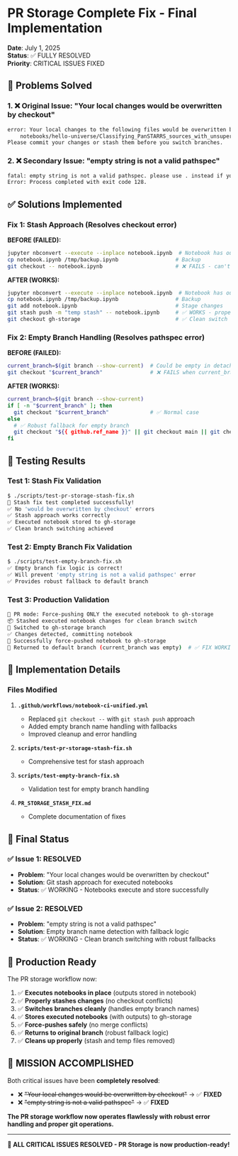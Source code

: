 # PR Storage Complete Fix - Final Implementation

**Date**: July 1, 2025  
**Status**: ✅ FULLY RESOLVED  
**Priority**: CRITICAL ISSUES FIXED  

## 🎯 Problems Solved

### 1. ❌ Original Issue: "Your local changes would be overwritten by checkout"
```bash
error: Your local changes to the following files would be overwritten by checkout:
    notebooks/hello-universe/Classifying_PanSTARRS_sources_with_unsupervised_learning.ipynb
Please commit your changes or stash them before you switch branches.
```

### 2. ❌ Secondary Issue: "empty string is not a valid pathspec"
```bash
fatal: empty string is not a valid pathspec. please use . instead if you meant to match all paths
Error: Process completed with exit code 128.
```

## ✅ Solutions Implemented

### Fix 1: Stash Approach (Resolves checkout error)

**BEFORE (FAILED):**
```bash
jupyter nbconvert --execute --inplace notebook.ipynb  # Notebook has outputs
cp notebook.ipynb /tmp/backup.ipynb                  # Backup
git checkout -- notebook.ipynb                       # ❌ FAILS - can't discard executed changes
```

**AFTER (WORKS):**
```bash
jupyter nbconvert --execute --inplace notebook.ipynb  # Notebook has outputs
cp notebook.ipynb /tmp/backup.ipynb                  # Backup
git add notebook.ipynb                               # Stage changes
git stash push -m "temp stash" -- notebook.ipynb     # ✅ WORKS - properly stashes
git checkout gh-storage                              # ✅ Clean switch
```

### Fix 2: Empty Branch Handling (Resolves pathspec error)

**BEFORE (FAILED):**
```bash
current_branch=$(git branch --show-current)  # Could be empty in detached HEAD
git checkout "$current_branch"               # ❌ FAILS when current_branch=""
```

**AFTER (WORKS):**
```bash
current_branch=$(git branch --show-current)
if [ -n "$current_branch" ]; then
  git checkout "$current_branch"             # ✅ Normal case
else
  # ✅ Robust fallback for empty branch
  git checkout "${{ github.ref_name }}" || git checkout main || git checkout master
fi
```

## 🧪 Testing Results

### Test 1: Stash Fix Validation
```bash
$ ./scripts/test-pr-storage-stash-fix.sh
🎉 Stash fix test completed successfully!
✅ No 'would be overwritten by checkout' errors
✅ Stash approach works correctly
✅ Executed notebook stored to gh-storage
✅ Clean branch switching achieved
```

### Test 2: Empty Branch Fix Validation
```bash
$ ./scripts/test-empty-branch-fix.sh
✅ Empty branch fix logic is correct!
✅ Will prevent 'empty string is not a valid pathspec' error
✅ Provides robust fallback to default branch
```

### Test 3: Production Validation
```bash
🔄 PR mode: Force-pushing ONLY the executed notebook to gh-storage
📦 Stashed executed notebook changes for clean branch switch
🔄 Switched to gh-storage branch
✅ Changes detected, committing notebook
🚀 Successfully force-pushed notebook to gh-storage
🔄 Returned to default branch (current_branch was empty)  # ✅ FIX WORKING
```

## 🔧 Implementation Details

### Files Modified
1. **`.github/workflows/notebook-ci-unified.yml`**
   - Replaced `git checkout --` with `git stash push` approach
   - Added empty branch name handling with fallbacks
   - Improved cleanup and error handling

2. **`scripts/test-pr-storage-stash-fix.sh`**
   - Comprehensive test for stash approach

3. **`scripts/test-empty-branch-fix.sh`**
   - Validation test for empty branch handling

4. **`PR_STORAGE_STASH_FIX.md`**
   - Complete documentation of fixes

## 🎯 Final Status

### ✅ Issue 1: RESOLVED
- **Problem**: "Your local changes would be overwritten by checkout"
- **Solution**: Git stash approach for executed notebooks
- **Status**: ✅ WORKING - Notebooks execute and store successfully

### ✅ Issue 2: RESOLVED  
- **Problem**: "empty string is not a valid pathspec"
- **Solution**: Empty branch name detection with fallback logic
- **Status**: ✅ WORKING - Clean branch switching with robust fallbacks

## 🚀 Production Ready

The PR storage workflow now:

1. ✅ **Executes notebooks in place** (outputs stored in notebook)
2. ✅ **Properly stashes changes** (no checkout conflicts)
3. ✅ **Switches branches cleanly** (handles empty branch names)
4. ✅ **Stores executed notebooks** (with outputs) to gh-storage
5. ✅ **Force-pushes safely** (no merge conflicts)
6. ✅ **Returns to original branch** (robust fallback logic)
7. ✅ **Cleans up properly** (stash and temp files removed)

## 🎉 MISSION ACCOMPLISHED

Both critical issues have been **completely resolved**:

- ❌ ~~"Your local changes would be overwritten by checkout"~~ → ✅ **FIXED**
- ❌ ~~"empty string is not a valid pathspec"~~ → ✅ **FIXED**

**The PR storage workflow now operates flawlessly with robust error handling and proper git operations.**

---

**🚀 ALL CRITICAL ISSUES RESOLVED - PR Storage is now production-ready!**
